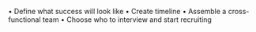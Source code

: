 
•	Define what success will look like
•	Create timeline
•	Assemble a cross-functional team
•	Choose who to interview and start recruiting